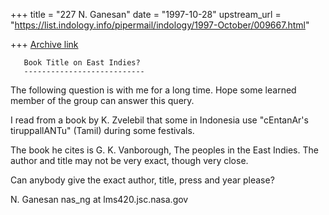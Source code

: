+++
title = "227 N. Ganesan"
date = "1997-10-28"
upstream_url = "https://list.indology.info/pipermail/indology/1997-October/009667.html"

+++
[Archive link](https://list.indology.info/pipermail/indology/1997-October/009667.html)

       Book Title on East Indies?
       ---------------------------

The following question is with me for a long time. Hope some
learned member of the group can answer this query.


I read from a book by K. Zvelebil that some in Indonesia
use "cEntanAr's tiruppallANTu" (Tamil) during some festivals.

The book he cites is
G. K. Vanborough, The peoples in the East Indies.
The author and title may not be very exact, though very close.

Can anybody give the exact author, title, press and year please?

N. Ganesan
nas_ng at lms420.jsc.nasa.gov



